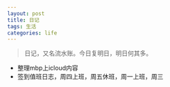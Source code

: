 ```yaml
---
layout: post
title: 日记
tags: 生活
categories: life
---
```


> 日记，又名流水账。今日复明日，明日何其多。

* 整理mbp上icloud内容
* 签到值班日志，周四上班，周五休班，周一上班，周三